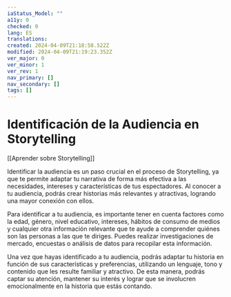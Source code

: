 ```yaml
---
iaStatus_Model: ""
a11y: 0
checked: 0
lang: ES
translations: 
created: 2024-04-09T21:18:58.522Z
modified: 2024-04-09T21:19:23.352Z
ver_major: 0
ver_minor: 1
ver_rev: 1
nav_primary: []
nav_secondary: []
tags: []
---
```

# Identificación de la Audiencia en Storytelling

[[Aprender sobre Storytelling]]

Identificar la audiencia es un paso crucial en el proceso de Storytelling, ya que te permite adaptar tu narrativa de forma más efectiva a las necesidades, intereses y características de tus espectadores. Al conocer a tu audiencia, podrás crear historias más relevantes y atractivas, logrando una mayor conexión con ellos.

Para identificar a tu audiencia, es importante tener en cuenta factores como la edad, género, nivel educativo, intereses, hábitos de consumo de medios y cualquier otra información relevante que te ayude a comprender quiénes son las personas a las que te diriges. Puedes realizar investigaciones de mercado, encuestas o análisis de datos para recopilar esta información.

Una vez que hayas identificado a tu audiencia, podrás adaptar tu historia en función de sus características y preferencias, utilizando un lenguaje, tono y contenido que les resulte familiar y atractivo. De esta manera, podrás captar su atención, mantener su interés y lograr que se involucren emocionalmente en la historia que estás contando.


